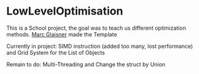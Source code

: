 # LowLevelOptimisation

This is a School project, the goal was to teach us different optimization methods. [Marc Glaisner](https://www.linkedin.com/in/marcglaisner/) made the Template

Currently in project:
SIMD instruction (added too many, lost performance) and Grid System for the List of Objects

Remain to do:
Multi-Threading and Change the struct by Union
